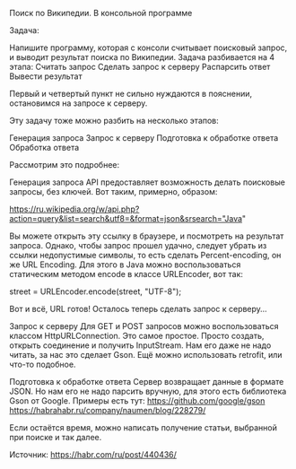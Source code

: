 Поиск по Википедии. В консольной программе

Задача:

Напишите программу, которая с консоли считывает поисковый запрос, и выводит результат поиска по Википедии. Задача разбивается на 4 этапа:
Считать запрос
Сделать запрос к серверу
Распарсить ответ
Вывести результат

Первый и четвертый пункт не сильно нуждаются в пояснении, остановимся на запросе к серверу.

Эту задачу тоже можно разбить на несколько этапов:

Генерация запроса
Запрос к серверу
Подготовка к обработке ответа
Обработка ответа

Рассмотрим это подробнее:

Генерация запроса
API предоставляет возможность делать поисковые запросы, без ключей. Вот таким, примерно, образом:

https://ru.wikipedia.org/w/api.php?action=query&list=search&utf8=&format=json&srsearch="Java"

Вы можете открыть эту ссылку в браузере, и посмотреть на результат запроса.
Однако, чтобы запрос прошел удачно, следует убрать из ссылки недопустимые символы, то есть сделать Percent-encoding, он же URL Encoding.
Для этого в Java можно воспользоваться статическим методом encode в классе URLEncoder, вот так:

street = URLEncoder.encode(street, "UTF-8");

Вот и всё, URL готов! Осталось теперь сделать запрос к серверу…

Запрос к серверу
Для GET и POST запросов можно воспользоваться классом HttpURLConnection. Это самое простое. Просто создать, открыть соединение и получить InputStream. Нам его даже не надо читать, за нас это сделает Gson.
Ещё можно использовать retrofit, или что-то подобное.

Подготовка к обработке ответа
Сервер возвращает данные в формате JSON.
Но нам его не надо парсить вручную, для этого есть библиотека Gson от Google.
Примеры есть тут:
https://github.com/google/gson
https://habrahabr.ru/company/naumen/blog/228279/

Если остаётся время, можно написать получение статьи, выбранной при поиске и так далее.

Источник: https://habr.com/ru/post/440436/